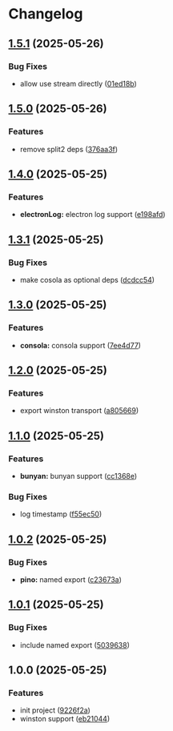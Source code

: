 # Changelog

## [1.5.1](https://github.com/marklai1998/datadog-logger-integrations/compare/v1.5.0...v1.5.1) (2025-05-26)


### Bug Fixes

* allow use stream directly ([01ed18b](https://github.com/marklai1998/datadog-logger-integrations/commit/01ed18b0c45714b94c4ec2b2be06a3e88eff4dbd))

## [1.5.0](https://github.com/marklai1998/datadog-logger-integrations/compare/v1.4.0...v1.5.0) (2025-05-26)


### Features

* remove split2 deps ([376aa3f](https://github.com/marklai1998/datadog-logger-integrations/commit/376aa3fd82e7adb230b981ae66a8fd05310990a2))

## [1.4.0](https://github.com/marklai1998/datadog-logger-integrations/compare/v1.3.1...v1.4.0) (2025-05-25)


### Features

* **electronLog:** electron log support ([e198afd](https://github.com/marklai1998/datadog-logger-integrations/commit/e198afd7c10c578d9d24522d64c8c9e7067f2bb8))

## [1.3.1](https://github.com/marklai1998/datadog-logger-integrations/compare/v1.3.0...v1.3.1) (2025-05-25)


### Bug Fixes

* make cosola as optional deps ([dcdcc54](https://github.com/marklai1998/datadog-logger-integrations/commit/dcdcc54b4aadf540e7b44bb840e35ad3e66c9ea1))

## [1.3.0](https://github.com/marklai1998/datadog-logger-integrations/compare/v1.2.0...v1.3.0) (2025-05-25)


### Features

* **consola:** consola support ([7ee4d77](https://github.com/marklai1998/datadog-logger-integrations/commit/7ee4d772e9971b5de208334546b65312ca7df4be))

## [1.2.0](https://github.com/marklai1998/datadog-logger-integrations/compare/v1.1.0...v1.2.0) (2025-05-25)


### Features

* export winston transport ([a805669](https://github.com/marklai1998/datadog-logger-integrations/commit/a805669f3d45c08c9be9fa8b7ab7d56f49ed0ed1))

## [1.1.0](https://github.com/marklai1998/datadog-logger-integrations/compare/v1.0.2...v1.1.0) (2025-05-25)


### Features

* **bunyan:** bunyan support ([cc1368e](https://github.com/marklai1998/datadog-logger-integrations/commit/cc1368ef5a91e1ffb199a53d0a485d9521e76699))


### Bug Fixes

* log timestamp ([f55ec50](https://github.com/marklai1998/datadog-logger-integrations/commit/f55ec5099e58e70801ca8aee356163f1306f67f4))

## [1.0.2](https://github.com/marklai1998/datadog-logger-integrations/compare/v1.0.1...v1.0.2) (2025-05-25)


### Bug Fixes

* **pino:** named export ([c23673a](https://github.com/marklai1998/datadog-logger-integrations/commit/c23673a5fb73c6b7125c399ac2206eb0ace54835))

## [1.0.1](https://github.com/marklai1998/datadog-logger-integrations/compare/v1.0.0...v1.0.1) (2025-05-25)


### Bug Fixes

* include named export ([5039638](https://github.com/marklai1998/datadog-logger-integrations/commit/50396382175e24202f45c54a094bcd65d899bee6))

## 1.0.0 (2025-05-25)


### Features

* init project ([9226f2a](https://github.com/marklai1998/datadog-logger-integrations/commit/9226f2ad1ad2813d6f1351bb401463d072a1a31e))
* winston support ([eb21044](https://github.com/marklai1998/datadog-logger-integrations/commit/eb21044ac871e2c47cb1ada4f7226e7ed9503cfd))
